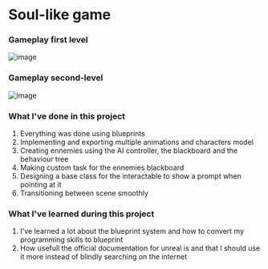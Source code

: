 # Soul-like game

<h3>Gameplay first level</h3>

![image](https://github.com/user-attachments/assets/33c172dd-8ec1-49f0-b165-e7160b04039b)

<h3>Gameplay second-level</h3>

![image](https://github.com/user-attachments/assets/a51f3533-00cf-421a-b33d-bcec5abd444e)


<h3>What I've done in this project</h3>
<ol>
  <li>Everything was done using blueprints</li>
  <li>Implementing and exporting multiple animations and characters model</li>
  <li>Creating ennemies using the AI controller, the blackboard and the behaviour tree</li>
  <li>Making custom task for the ennemies blackboard</li>
  <li>Designing a base class for the interactable to show a prompt when pointing at it</li>
  <li>Transitioning between scene smoothly</li>

</ol>

<h3>What I've learned during this project</h3>
<ol>
 <li>I've learned a lot about the blueprint system and how to convert my programming skills to blueprint</li>
<li>How usefull the official documentation for unreal is and that I should use it more instead of blindly searching on the internet</li>
</ol>
